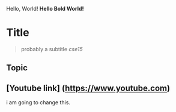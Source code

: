 Hello, World! **Hello Bold World!**
# Title
> probably a subtitle
*cse15*
## Topic
[Youtube link] (https://www.youtube.com)
----
i am going to change this.